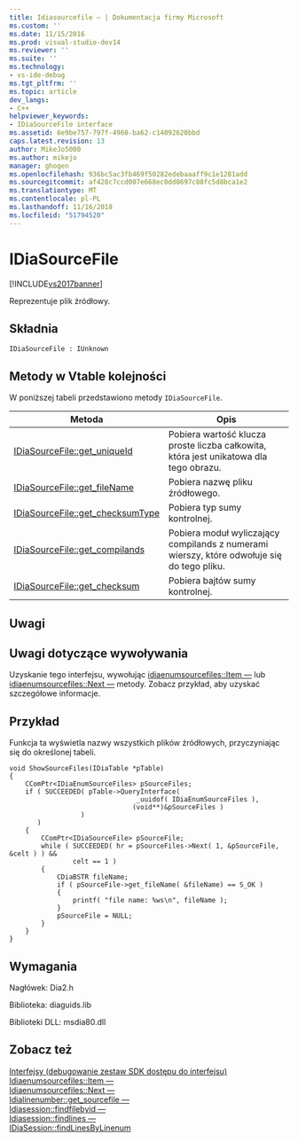 ```yaml
---
title: Idiasourcefile — | Dokumentacja firmy Microsoft
ms.custom: ''
ms.date: 11/15/2016
ms.prod: visual-studio-dev14
ms.reviewer: ''
ms.suite: ''
ms.technology:
- vs-ide-debug
ms.tgt_pltfrm: ''
ms.topic: article
dev_langs:
- C++
helpviewer_keywords:
- IDiaSourceFile interface
ms.assetid: 6e9be757-797f-4960-ba62-c14092620bbd
caps.latest.revision: 13
author: MikeJo5000
ms.author: mikejo
manager: ghogen
ms.openlocfilehash: 936bc5ac3fb469f50282edebaaaff9c1e1281add
ms.sourcegitcommit: af428c7ccd007e668ec0dd8697c88fc5d8bca1e2
ms.translationtype: MT
ms.contentlocale: pl-PL
ms.lasthandoff: 11/16/2018
ms.locfileid: "51794520"
---
```

# <a name="idiasourcefile"></a>IDiaSourceFile
[!INCLUDE[vs2017banner](../../includes/vs2017banner.md)]

Reprezentuje plik źródłowy.  
  
## <a name="syntax"></a>Składnia  
  
```  
IDiaSourceFile : IUnknown  
```  
  
## <a name="methods-in-vtable-order"></a>Metody w Vtable kolejności  
 W poniższej tabeli przedstawiono metody `IDiaSourceFile`.  
  
|Metoda|Opis|  
|------------|-----------------|  
|[IDiaSourceFile::get_uniqueId](../../debugger/debug-interface-access/idiasourcefile-get-uniqueid.md)|Pobiera wartość klucza proste liczba całkowita, która jest unikatowa dla tego obrazu.|  
|[IDiaSourceFile::get_fileName](../../debugger/debug-interface-access/idiasourcefile-get-filename.md)|Pobiera nazwę pliku źródłowego.|  
|[IDiaSourceFile::get_checksumType](../../debugger/debug-interface-access/idiasourcefile-get-checksumtype.md)|Pobiera typ sumy kontrolnej.|  
|[IDiaSourceFile::get_compilands](../../debugger/debug-interface-access/idiasourcefile-get-compilands.md)|Pobiera moduł wyliczający compilands z numerami wierszy, które odwołuje się do tego pliku.|  
|[IDiaSourceFile::get_checksum](../../debugger/debug-interface-access/idiasourcefile-get-checksum.md)|Pobiera bajtów sumy kontrolnej.|  
  
## <a name="remarks"></a>Uwagi  
  
## <a name="notes-for-callers"></a>Uwagi dotyczące wywoływania  
 Uzyskanie tego interfejsu, wywołując [idiaenumsourcefiles::Item —](../../debugger/debug-interface-access/idiaenumsourcefiles-item.md) lub [idiaenumsourcefiles::Next —](../../debugger/debug-interface-access/idiaenumsourcefiles-next.md) metody. Zobacz przykład, aby uzyskać szczegółowe informacje.  
  
## <a name="example"></a>Przykład  
 Funkcja ta wyświetla nazwy wszystkich plików źródłowych, przyczyniając się do określonej tabeli.  
  
```cpp#  
void ShowSourceFiles(IDiaTable *pTable)  
{  
    CComPtr<IDiaEnumSourceFiles> pSourceFiles;  
    if ( SUCCEEDED( pTable->QueryInterface(  
                                _uuidof( IDiaEnumSourceFiles ),  
                               (void**)&pSourceFiles )  
                  )  
       )  
    {  
        CComPtr<IDiaSourceFile> pSourceFile;  
        while ( SUCCEEDED( hr = pSourceFiles->Next( 1, &pSourceFile, &celt ) ) &&  
                celt == 1 )  
        {  
            CDiaBSTR fileName;  
            if ( pSourceFile->get_fileName( &fileName) == S_OK )  
            {  
                printf( "file name: %ws\n", fileName );  
            }  
            pSourceFile = NULL;  
        }  
    }  
}  
```  
  
## <a name="requirements"></a>Wymagania  
 Nagłówek: Dia2.h  
  
 Biblioteka: diaguids.lib  
  
 Biblioteki DLL: msdia80.dll  
  
## <a name="see-also"></a>Zobacz też  
 [Interfejsy (debugowanie zestaw SDK dostępu do interfejsu)](../../debugger/debug-interface-access/interfaces-debug-interface-access-sdk.md)   
 [Idiaenumsourcefiles::Item —](../../debugger/debug-interface-access/idiaenumsourcefiles-item.md)   
 [Idiaenumsourcefiles::Next —](../../debugger/debug-interface-access/idiaenumsourcefiles-next.md)   
 [Idialinenumber::get_sourcefile —](../../debugger/debug-interface-access/idialinenumber-get-sourcefile.md)   
 [Idiasession::findfilebyid —](../../debugger/debug-interface-access/idiasession-findfilebyid.md)   
 [Idiasession::findlines —](../../debugger/debug-interface-access/idiasession-findlines.md)   
 [IDiaSession::findLinesByLinenum](../../debugger/debug-interface-access/idiasession-findlinesbylinenum.md)



